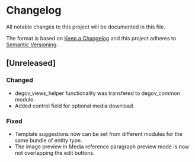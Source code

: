 # Changelog
All notable changes to this project will be documented in this file.

The format is based on [Keep a Changelog](http://keepachangelog.com/en/1.0.0/)
and this project adheres to [Semantic Versioning](http://semver.org/spec/v2.0.0.html).

## [Unreleased]

### Changed
- degov_views_helper functionality was transfered to degov_common module.
- Added control field for optional media download.

### Fixed
- Template suggestions now can be set from different modules for the same bundle of entity type.
- The image preview in Media reference paragraph preview mode is now not overlapping the edit buttons.
